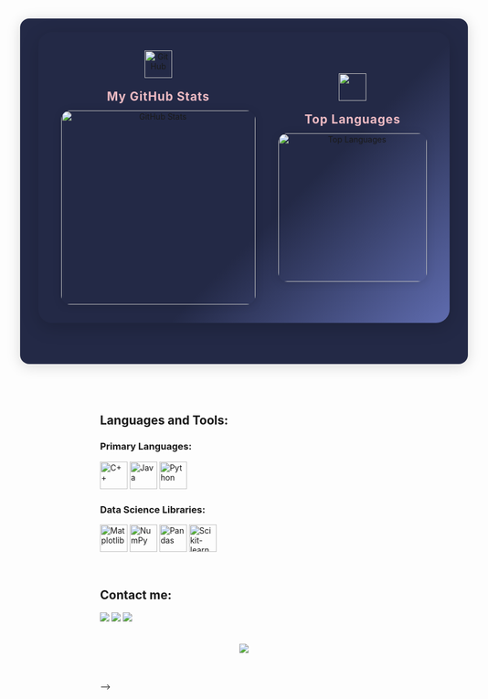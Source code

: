 <div align="center" style="display: flex; flex-direction: column; align-items: center; gap: 24px; margin-bottom: 40px;">
  <div style="background: #232946; border-radius: 16px; box-shadow: 0 4px 24px rgba(0,0,0,0.15); padding: 24px 32px; display: flex; flex-direction: row; gap: 32px; align-items: center;">
<div align="center" style="margin-bottom: 48px;">
  <div style="background: linear-gradient(135deg, #232946 60%, #5f6caf 100%); border-radius: 24px; box-shadow: 0 8px 32px rgba(0,0,0,0.18); padding: 32px 40px; display: inline-flex; flex-direction: row; gap: 40px; align-items: center;">
    <div style="display: flex; flex-direction: column; align-items: center; gap: 12px;">
      <img src="https://cdn.jsdelivr.net/gh/devicons/devicon/icons/github/github-original.svg" width="48" alt="GitHub" style="margin-bottom: 8px;" />
      <span style="font-size: 1.3rem; font-weight: bold; color: #eebbc3; letter-spacing: 1px;">My GitHub Stats</span>
      <img width="340" src="https://github-readme-stats.vercel.app/api?username=ForgetK05&theme=aura_dark&show_icons=true" alt="GitHub Stats" style="border-radius: 16px; box-shadow: 0 2px 16px rgba(0,0,0,0.12);" />
    </div>
    <div style="display: flex; flex-direction: column; align-items: center; gap: 12px;">
      <img src="https://i.pinimg.com/736x/a8/0f/29/a80f29cca56f3961b0fb0280724fc3bb.jpg" width="48"  style="margin-bottom: 8px;" />
      <span style="font-size: 1.3rem; font-weight: bold; color: #eebbc3; letter-spacing: 1px;">Top Languages</span>
      <img width="260" src="https://github-readme-stats.vercel.app/api/top-langs/?username=ForgetK05&layout=compact&theme=aura_dark" alt="Top Languages" style="border-radius: 16px; box-shadow: 0 2px 16px rgba(0,0,0,0.12);" />
    </div>
  </div>
</div>
  </div>
</div>

<br>

## Languages and Tools:

### Primary Languages:

<img height="48px" width="48px" alt="C++" src="https://skillicons.dev/icons?i=cpp"/> <img height="48px" width="48px" alt="Java" src="https://skillicons.dev/icons?i=java"/> <img height="48px" width="48px" alt="Python" src="https://skillicons.dev/icons?i=py"/>

### Data Science Libraries:

<img height="48px" width="48px" alt="Matplotlib" src="https://logotic.me/system/assets/uploads/vector-files/matplotlib-icon-1669123416-logotic-brand.svg"/> <img height="48px" width="48px" alt="NumPy" src="https://icon.icepanel.io/Technology/svg/NumPy.svg"/> <img height="48px" width="48px" alt="Pandas" src="https://icon.icepanel.io/Technology/png-shadow-512/Pandas.png"/> <img height="48px" width="48px" alt="Scikit-learn" src="https://skillicons.dev/icons?i=sklearn"/>

<br>

## Contact me:

<div>
  <a href="https://www.facebook.com/ken030375" target="_blank"><img loading="lazy" src="https://img.shields.io/badge/-Facebook-%231877F2?style=for-the-badge&logo=facebook&logoColor=white" target="_blank"></a>
  <a href="https://www.linkedin.com/in/kien-dotrung-526601327" target="_blank"><img loading="lazy" src="https://img.shields.io/badge/-LinkedIn-%230077B5?style=for-the-badge&logo=linkedin&logoColor=white" target="_blank"></a>
  <a href="mailto:kiendt18102005@gmail.com" target="_blank"><img loading="lazy" src="https://img.shields.io/badge/-Email-%23D14836?style=for-the-badge&logo=gmail&logoColor=white" target="_blank"></a>
</div>

<br>

<h4 align="center">
  <img src="https://i.pinimg.com/736x/51/7f/ad/517fad9f96becdde64d82ced78b04ddd.jpg"/>
</h4>

<br>

<!-- ## 🌐 Socials:



[![Facebook](https://img.shields.io/badge/Facebook-%231877F2.svg?logo=Facebook&logoColor=white)](https://facebook.com/https://www.facebook.com/ken030375) [![LinkedIn](https://img.shields.io/badge/LinkedIn-%230077B5.svg?logo=linkedin&logoColor=white)](https://linkedin.com/in/www.linkedin.com/in/kien-dotrung-526601327) [![email](https://img.shields.io/badge/Email-D14836?logo=gmail&logoColor=white)](mailto:kiendt18102005@gmail.com) 







# 💻 Tech Stack:



![C++](https://img.shields.io/badge/c++-%2300599C.svg?style=for-the-badge&logo=c%2B%2B&logoColor=white) ![Java](https://img.shields.io/badge/java-%23ED8B00.svg?style=for-the-badge&logo=openjdk&logoColor=white) ![Python](https://img.shields.io/badge/python-3670A0?style=for-the-badge&logo=python&logoColor=ffdd54) ![Matplotlib](https://img.shields.io/badge/Matplotlib-%23ffffff.svg?style=for-the-badge&logo=Matplotlib&logoColor=black) ![NumPy](https://img.shields.io/badge/numpy-%23013243.svg?style=for-the-badge&logo=numpy&logoColor=white) ![Pandas](https://img.shields.io/badge/pandas-%23150458.svg?style=for-the-badge&logo=pandas&logoColor=white) ![scikit-learn](https://img.shields.io/badge/scikit--learn-%23F7931E.svg?style=for-the-badge&logo=scikit-learn&logoColor=white)



# 📊 GitHub Stats:



![](https://github-readme-stats.vercel.app/api?username=ForgetK05&theme=dark&hide_border=false&include_all_commits=false&count_private=false)<br/>



![](https://nirzak-streak-stats.vercel.app/?user=ForgetK05&theme=dark&hide_border=false)<br/>



![](https://github-readme-stats.vercel.app/api/top-langs/?username=ForgetK05&theme=dark&hide_border=false&include_all_commits=false&count_private=false&layout=compact)







---



[![](https://visitcount.itsvg.in/api?id=ForgetK05&icon=0&color=0)](https://visitcount.itsvg.in)







<!-- Proudly created with GPRM ( https://gprm.itsvg.in ) -->

-->
